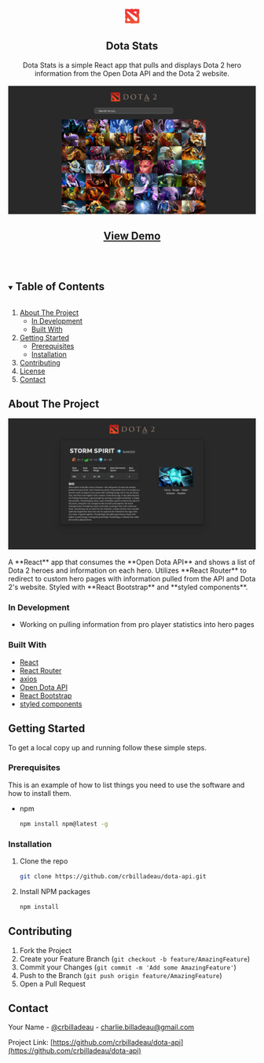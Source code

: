 <!-- PROJECT LOGO -->
<br />
<p align="center">
  <a href="https://github.com/crbilladeau/dota-api">
    <img src="public/favicon.ico" alt="Logo" width="32" height="32">
  </a>

  <h2 align="center">Dota Stats</h3>

  <p align="center">
    Dota Stats is a simple React app that pulls and displays Dota 2 hero information from the Open Dota API and the Dota 2 website.
    <br />
    <br />
     <img src="https://github.com/crbilladeau/portfolio/blob/master/src/assets/images/dota-stats.png?raw=true" alt="Dota App Screenshot" width="1000">
    <br />
  </p>
  <h2 align="center"><a href="https://crbilladeau.github.io/dota-api/#/">View Demo</a></h2>
  <br />
</p>



<!-- TABLE OF CONTENTS -->
<details open="open">
  <summary><h2 style="display: inline-block">Table of Contents</h2></summary>
  <ol>
    <li>
      <a href="#about-the-project">About The Project</a>
      <ul>
        <li><a href="#in-development">In Development</a></li>
      </ul>
      <ul>
        <li><a href="#built-with">Built With</a></li>
      </ul>
    </li>
    <li>
      <a href="#getting-started">Getting Started</a>
      <ul>
        <li><a href="#prerequisites">Prerequisites</a></li>
        <li><a href="#installation">Installation</a></li>
      </ul>
    </li>
    <li><a href="#contributing">Contributing</a></li>
    <li><a href="#license">License</a></li>
    <li><a href="#contact">Contact</a></li>
  </ol>
</details>



<!-- ABOUT THE PROJECT -->
## About The Project

<div align="center">
   <div style="display: flex; align-items: flex-start;">
     <img src="https://github.com/crbilladeau/portfolio/blob/master/src/assets/images/dota-stats2.png?raw=true" alt="Dota Stats Screenshot" width="1000">
  </div>
</div>
<br />
A **React** app that consumes the **Open Dota API** and shows a list of Dota 2 heroes and information on each hero. Utilizes **React Router** to redirect to custom hero pages with information pulled from the API and Dota 2's website. Styled with **React Bootstrap** and **styled components**.

### In Development

* Working on pulling information from pro player statistics into hero pages

### Built With

* [React](https://reactjs.org/)
* [React Router](https://reactrouter.com/web/guides/quick-start)
* [axios](https://github.com/axios/axios)
* [Open Dota API](https://docs.opendota.com/)
* [React Bootstrap](https://react-bootstrap.github.io/)
* [styled components](https://styled-components.com/)



<!-- GETTING STARTED -->
## Getting Started

To get a local copy up and running follow these simple steps.

### Prerequisites

This is an example of how to list things you need to use the software and how to install them.
* npm
  ```sh
  npm install npm@latest -g
  ```

### Installation

1. Clone the repo
   ```sh
   git clone https://github.com/crbilladeau/dota-api.git
   ```
2. Install NPM packages
   ```sh
   npm install
   ```


<!-- CONTRIBUTING -->
## Contributing

1. Fork the Project
2. Create your Feature Branch (`git checkout -b feature/AmazingFeature`)
3. Commit your Changes (`git commit -m 'Add some AmazingFeature'`)
4. Push to the Branch (`git push origin feature/AmazingFeature`)
5. Open a Pull Request


<!-- CONTACT -->
## Contact

Your Name - [@crbilladeau](https://twitter.com/crbilladeau) - charlie.billadeau@gmail.com

Project Link: [https://github.com/crbilladeau/dota-api](https://github.com/crbilladeau/dota-api)

